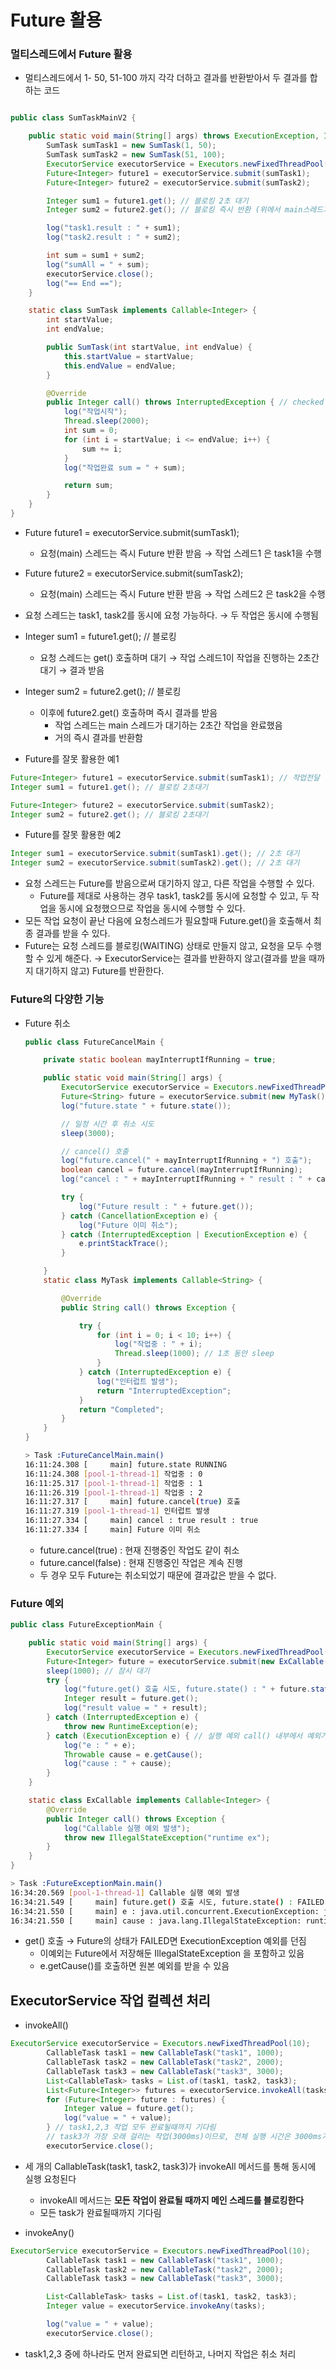 # Future 활용

### 멀티스레드에서 Future 활용

- 멀티스레드에서 1- 50, 51-100 까지 각각 더하고 결과를 반환받아서 두 결과를 합하는 코드

```java

public class SumTaskMainV2 {

    public static void main(String[] args) throws ExecutionException, InterruptedException {
        SumTask sumTask1 = new SumTask(1, 50);
        SumTask sumTask2 = new SumTask(51, 100);
        ExecutorService executorService = Executors.newFixedThreadPool(2);
        Future<Integer> future1 = executorService.submit(sumTask1);
        Future<Integer> future2 = executorService.submit(sumTask2);

        Integer sum1 = future1.get(); // 블로킹 2초 대기
        Integer sum2 = future2.get(); // 블로킹 즉시 반환 (위에서 main스레드가 대기하는 동안 완료)

        log("task1.result : " + sum1);
        log("task2.result : " + sum2);

        int sum = sum1 + sum2;
        log("sumAll = " + sum);
        executorService.close();
        log("== End ==");
    }

    static class SumTask implements Callable<Integer> {
        int startValue;
        int endValue;

        public SumTask(int startValue, int endValue) {
            this.startValue = startValue;
            this.endValue = endValue;
        }

        @Override
        public Integer call() throws InterruptedException { // checked 예외를 던질 수 있다
            log("작업시작");
            Thread.sleep(2000);
            int sum = 0;
            for (int i = startValue; i <= endValue; i++) {
                sum += i;
            }
            log("작업완료 sum = " + sum);

            return sum;
        }
    }
}

```

- Future<Integer> future1 = executorService.submit(sumTask1);
    - 요청(main) 스레드는 즉시 Future 반환 받음 → 작업 스레드1 은 task1을 수행
- Future<Integer> future2 = executorService.submit(sumTask2);
    - 요청(main) 스레드는 즉시 Future 반환 받음 → 작업 스레드2 은 task2을 수행
- 요청 스레드는 task1, task2를 동시에 요청 가능하다. → 두 작업은 동시에 수행됨
- Integer sum1 = future1.get(); // 블로킹
    - 요청 스레드는 get() 호출하며 대기 → 작업 스레드1이 작업을 진행하는 2초간 대기 → 결과 받음
- Integer sum2 = future2.get(); // 블로킹
    - 이후에 future2.get() 호출하며 즉시 결과를 받음
        - 작업 스레드는 main 스레드가 대기하는 2초간 작업을 완료했음
        - 거의 즉시 결과를 반환함

- Future를 잘못 활용한 예1

```java
Future<Integer> future1 = executorService.submit(sumTask1); // 작업전달
Integer sum1 = future1.get(); // 블로킹 2초대기

Future<Integer> future2 = executorService.submit(sumTask2);
Integer sum2 = future2.get(); // 블로킹 2초대기
```

- Future를 잘못 활용한 예2

```java
Integer sum1 = executorService.submit(sumTask1).get(); // 2초 대기
Integer sum2 = executorService.submit(sumTask2).get(); // 2초 대기
```

- 요청 스레드는 Future를 받음으로써 대기하지 않고, 다른 작업을 수행할 수 있다.
    - Future를 제대로 사용하는 경우 task1, task2를 동시에 요청할 수 있고, 두 작업을 동시에 요청했으므로 작업을 동시에 수행할 수 있다.
- 모든 작업 요청이 끝난 다음에 요청스레드가 필요할때 Future.get()을 호출해서 최종 결과를 받을 수 있다.
- Future는 요청 스레드를 블로킹(WAITING) 상태로 만들지 않고, 요청을 모두 수행할 수 있게 해준다. → ExecutorService는 결과를 반환하지 않고(결과를 받을 때까지 대기하지 않고) Future를 반환한다.

### Future의 다양한 기능

- Future 취소

    ```java
    public class FutureCancelMain {
    
        private static boolean mayInterruptIfRunning = true;
    
        public static void main(String[] args) {
            ExecutorService executorService = Executors.newFixedThreadPool(1);
            Future<String> future = executorService.submit(new MyTask());
            log("future.state " + future.state());
    
            // 일정 시간 후 취소 시도
            sleep(3000);
    
            // cancel() 호출
            log("future.cancel(" + mayInterruptIfRunning + ") 호출");
            boolean cancel = future.cancel(mayInterruptIfRunning);
            log("cancel : " + mayInterruptIfRunning + " result : " + cancel);
    
            try {
                log("Future result : " + future.get());
            } catch (CancellationException e) {
                log("Future 이미 취소");
            } catch (InterruptedException | ExecutionException e) {
                e.printStackTrace();
            }
    
        }
        static class MyTask implements Callable<String> {
    
            @Override
            public String call() throws Exception {
    
                try {
                    for (int i = 0; i < 10; i++) {
                        log("작업중 : " + i);
                        Thread.sleep(1000); // 1초 동안 sleep
                    }
                } catch (InterruptedException e) {
                    log("인터럽트 발생");
                    return "InterruptedException";
                }
                return "Completed";
            }
        }
    }
    
    ```

    ```Bash
    > Task :FutureCancelMain.main()
    16:11:24.308 [     main] future.state RUNNING
    16:11:24.308 [pool-1-thread-1] 작업중 : 0
    16:11:25.317 [pool-1-thread-1] 작업중 : 1
    16:11:26.319 [pool-1-thread-1] 작업중 : 2
    16:11:27.317 [     main] future.cancel(true) 호출
    16:11:27.319 [pool-1-thread-1] 인터럽트 발생
    16:11:27.334 [     main] cancel : true result : true
    16:11:27.334 [     main] Future 이미 취소
    ```

    - future.cancel(true) : 현재 진행중인 작업도 같이 취소
    - future.cancel(false) : 현재 진행중인 작업은 계속 진행
    - 두 경우 모두 Future는 취소되었기 때문에 결과값은 받을 수 없다.

### Future 예외

```java
public class FutureExceptionMain {

    public static void main(String[] args) {
        ExecutorService executorService = Executors.newFixedThreadPool(1);
        Future<Integer> future = executorService.submit(new ExCallable());
        sleep(1000); // 잠시 대기
        try {
            log("future.get() 호출 시도, future.state() : " + future.state());
            Integer result = future.get();
            log("result value = " + result);
        } catch (InterruptedException e) {
            throw new RuntimeException(e);
        } catch (ExecutionException e) { // 실행 예외 call() 내부에서 예외가 발생했을때 발생하는 예외
            log("e : " + e);
            Throwable cause = e.getCause();
            log("cause : " + cause);
        }
    }

    static class ExCallable implements Callable<Integer> {
        @Override
        public Integer call() throws Exception {
            log("Callable 실행 예외 발생");
            throw new IllegalStateException("runtime ex");
        }
    }
}
```

```bash
> Task :FutureExceptionMain.main()
16:34:20.569 [pool-1-thread-1] Callable 실행 예외 발생
16:34:21.549 [     main] future.get() 호출 시도, future.state() : FAILED
16:34:21.550 [     main] e : java.util.concurrent.ExecutionException: java.lang.IllegalStateException: runtime ex
16:34:21.550 [     main] cause : java.lang.IllegalStateException: runtime ex
```

- get() 호출 → Future의 상태가 FAILED면 ExecutionException 예외를 던짐
    - 이예외는 Future에서 저장해둔 IllegalStateException 을 포함하고 있음
    - e.getCause()를 호출하면 원본 예외를 받을 수 있음

## ExecutorService 작업 컬렉션 처리

- invokeAll()

```java
ExecutorService executorService = Executors.newFixedThreadPool(10);
        CallableTask task1 = new CallableTask("task1", 1000);
        CallableTask task2 = new CallableTask("task2", 2000);
        CallableTask task3 = new CallableTask("task3", 3000);
        List<CallableTask> tasks = List.of(task1, task2, task3);
        List<Future<Integer>> futures = executorService.invokeAll(tasks);
        for (Future<Integer> future : futures) {
            Integer value = future.get();
            log("value = " + value);
        } // task1,2,3 작업 모두 완료될때까지 기다림
        // task3가 가장 오래 걸리는 작업(3000ms)이므로, 전체 실행 시간은 3000ms가 된다.
        executorService.close();
```

- 세 개의 CallableTask(task1, task2, task3)가 invokeAll 메서드를 통해 동시에 실행 요청된다
    - invokeAll 메서드는 **모든 작업이 완료될 때까지 메인 스레드를 블로킹한다**
    - 모든 task가 완료될때까지 기다림

- invokeAny()

```java
ExecutorService executorService = Executors.newFixedThreadPool(10);
        CallableTask task1 = new CallableTask("task1", 1000);
        CallableTask task2 = new CallableTask("task2", 2000);
        CallableTask task3 = new CallableTask("task3", 3000);

        List<CallableTask> tasks = List.of(task1, task2, task3);
        Integer value = executorService.invokeAny(tasks); 

        log("value = " + value);
        executorService.close();
```

- task1,2,3 중에 하나라도 먼저 완료되면 리턴하고, 나머지 작업은 취소 처리